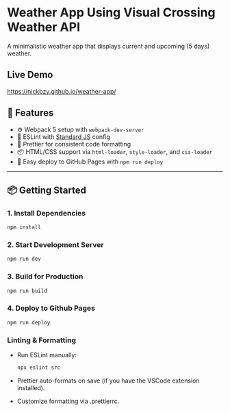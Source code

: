 # Weather App Using Visual Crossing Weather API

A minimalistic weather app that displays current and upcoming (5 days) weather.

## Live Demo
https://nickbzy.github.io/weather-app/

## 🚀 Features

- ⚙️ Webpack 5 setup with `webpack-dev-server`
- 🧹 ESLint with [Standard JS](https://standardjs.com/) config
- 💅 Prettier for consistent code formatting
- 📦 HTML/CSS support via `html-loader`, `style-loader`, and `css-loader`
- 🚀 Easy deploy to GitHub Pages with `npm run deploy`

---

## 📦 Getting Started

### 1. Install Dependencies

```bash
npm install
```

### 2. Start Development Server

```bash
npm run dev
```

### 3. Build for Production

```bash
npm run build
```

### 4. Deploy to Github Pages

```bash
npm run deploy
```

### Linting & Formatting
- Run ESLint manually:
  ```bash
  npx eslint src
  ```
- Prettier auto-formats on save (if you have the VSCode extension installed).

- Customize formatting via .prettierrc.


